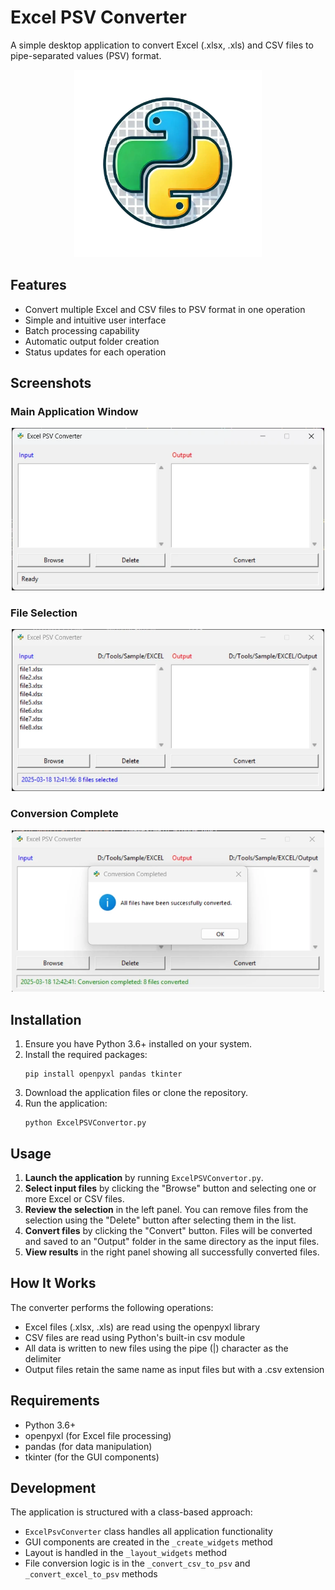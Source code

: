 # Excel PSV Converter

A simple desktop application to convert Excel (.xlsx, .xls) and CSV files to pipe-separated values (PSV) format.

<p align="center">
  <img src="./assets/icon.webp" alt="Excel PSV Converter Logo" width="300">
</p>

## Features

- Convert multiple Excel and CSV files to PSV format in one operation
- Simple and intuitive user interface
- Batch processing capability
- Automatic output folder creation
- Status updates for each operation

## Screenshots

### Main Application Window

<p align="center">
    <img src="./assets/screenshots/main_window.webp" alt="Main Application Window" width="500">
</p>

### File Selection

<p align="center">
    <img src="./assets/screenshots/file_selection.webp" alt="File Selection" width="500">
</p>

### Conversion Complete

<p align="center">
    <img src="./assets/screenshots/conversion_complete.webp" alt="Conversion Complete" width="500">
</p>

## Installation

1. Ensure you have Python 3.6+ installed on your system.
2. Install the required packages:
   ```
   pip install openpyxl pandas tkinter
   ```
3. Download the application files or clone the repository.
4. Run the application:
   ```
   python ExcelPSVConvertor.py
   ```

## Usage

1. **Launch the application** by running `ExcelPSVConvertor.py`.
2. **Select input files** by clicking the "Browse" button and selecting one or more Excel or CSV files.
3. **Review the selection** in the left panel. You can remove files from the selection using the "Delete" button after selecting them in the list.
4. **Convert files** by clicking the "Convert" button. Files will be converted and saved to an "Output" folder in the same directory as the input files.
5. **View results** in the right panel showing all successfully converted files.

## How It Works

The converter performs the following operations:
- Excel files (.xlsx, .xls) are read using the openpyxl library
- CSV files are read using Python's built-in csv module
- All data is written to new files using the pipe (|) character as the delimiter
- Output files retain the same name as input files but with a .csv extension

## Requirements

- Python 3.6+
- openpyxl (for Excel file processing)
- pandas (for data manipulation)
- tkinter (for the GUI components)

## Development

The application is structured with a class-based approach:

- `ExcelPsvConverter` class handles all application functionality
- GUI components are created in the `_create_widgets` method
- Layout is handled in the `_layout_widgets` method
- File conversion logic is in the `_convert_csv_to_psv` and `_convert_excel_to_psv` methods
